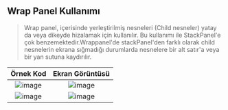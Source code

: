 ## Wrap Panel Kullanımı ##
> Wrap panel, içerisinde yerleştirilmiş nesneleri (Child nesneler) yatay da veya dikeyde hizalamak için kullanılır.  Bu kullanımı ile StackPanel'e çok benzemektedir.Wrappanel'de stackPanel'den farklı olarak child nesnelerin  ekrana sığmadığı durumlarda nesnelere  bir alt satır'a veya bir yan sutuna kaydırılır.



| Örnek Kod |Ekran Görüntüsü|
|:--------:|:----------------------------:|
|![image](https://user-images.githubusercontent.com/28144917/154903390-4a34d273-bf74-45dd-abea-118f744fef58.png)|![image](https://user-images.githubusercontent.com/28144917/154903430-4cfde3a3-d51f-481a-8495-c4022caeb819.png)|
|![image](https://user-images.githubusercontent.com/28144917/154903541-565fc8d9-d698-48bc-be13-9bb3952ff958.png)|![image](https://user-images.githubusercontent.com/28144917/154903617-26c5f36e-5beb-4111-a231-9a40efb33712.png)|
